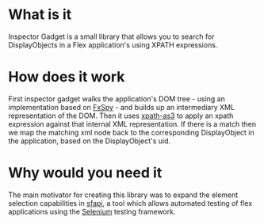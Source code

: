 # What is it
Inspector Gadget is a small library that allows you to search for DisplayObjects in a Flex application's using XPATH expressions. 

# How does it work
First inspector gadget walks the application's DOM tree - using an implementation based on [FxSpy](http://code.google.com/p/fxspy/) - and builds up an intermediary XML representation of the DOM. Then it uses [xpath-as3](http://code.google.com/p/xpath-as3/) to apply an xpath expression against that internal XML representation. If there is a match then we map the matching xml node back to the corresponding DisplayObject in the application, based on the DisplayObject's uid.

# Why would you need it
The main motivator for creating this library was to expand the element selection capabilities in [sfapi](http://code.google.com/p/sfapi/), a tool which allows automated testing of flex applications using the [Selenium](http://seleniumhq.org/) testing framework.
